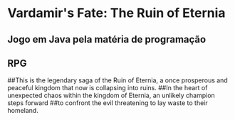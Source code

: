 # Vardamir's Fate: The Ruin of Eternia
## Jogo em Java pela matéria de programação
## RPG

##This is the legendary saga of the Ruin of Eternia, a once prosperous and peaceful kingdom that now is collapsing into ruins.
##In the heart of unexpected chaos within the kingdom of Eternia, an unlikely champion steps forward 
##to confront the evil threatening to lay waste to their homeland.

